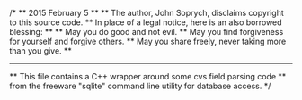/*
** 2015 February 5
**
** The author, John Soprych, disclaims copyright to this source code.
** In place of a legal notice, here is an also borrowed blessing:
**
**    May you do good and not evil.
**    May you find forgiveness for yourself and forgive others.
**    May you share freely, never taking more than you give.
**
*************************************************************************
** This file contains a C++ wrapper around some cvs field parsing code
** from the freeware "sqlite" command line utility for database access.
*/

